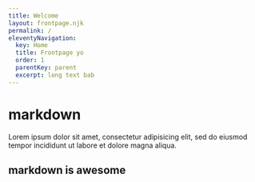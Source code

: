 ```yaml
---
title: Welcome
layout: frontpage.njk
permalink: /
eleventyNavigation:
  key: Home
  title: Frontpage yo
  order: 1
  parentKey: parent
  excerpt: long text bab
---
```


# markdown
Lorem ipsum dolor sit amet, consectetur adipisicing elit, sed do eiusmod tempor incididunt ut labore et dolore magna aliqua.

## markdown is awesome
